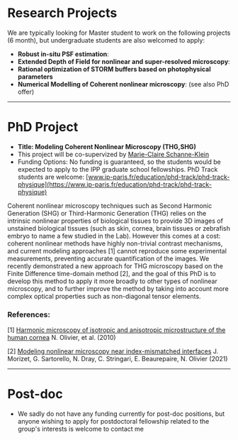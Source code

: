 # Research Projects
We are typically looking for Master student to work on the following projects (6 month), but undergraduate students are also welcomed to apply:

- **Robust in-situ PSF estimation**: 
- **Extended Depth of Field for nonlinear and super-resolved microscopy**: 
- **Rational optimization of STORM buffers based on photophysical parameters** 
- **Numerical Modelling of Coherent nonlinear microscopy**: (see also PhD offer)

* * *

# PhD Project

- **Title: Modeling Coherent Nonlinear Microscopy (THG,SHG)**
- This project will be co-supervized by [Marie-Claire Schanne-Klein](https://portail.polytechnique.edu/lob/en/marie-claire-schanne-klein)
- Funding Options: No funding is guaranteed, so the students would be expected to apply to the IPP graduate school fellowships. PhD Track students are welcome: [www.ip-paris.fr/education/phd-track/phd-track-physique](https://www.ip-paris.fr/education/phd-track/phd-track-physique)

Coherent nonlinear microscopy techniques such as Second Harmonic Generation (SHG) or Third-Harmonic Generation (THG) relies on the intrinsic nonlinear properties of biological tissues to provide 3D images of unstained biological tissues (such as skin, cornea, brain tissues or zebrafish embryo to name a few studied in the Lab). However this comes at a cost: coherent nonlinear methods have highly non-trivial contrast mechanisms, and current modeling approaches [1] cannot reproduce some experimental measurements, preventing accurate quantification of the images. We recently demonstrated a new approach for THG microscopy based on the Finite Difference time-domain method [2], and the goal of this PhD is to develop this method to apply it more broadly to other types of nonlinear microscopy, and to further improve the method by taking into account more complex optical properties such as non-diagonal tensor elements.

### References:
[1] [Harmonic microscopy of isotropic and anisotropic microstructure of the human cornea](https://www.osapublishing.org/vjbo/fulltext.cfm?uri=oe-18-5-5028) N. Olivier, et al. (2010)

[2] [Modeling nonlinear microscopy near index-mismatched interfaces](https://www.osapublishing.org/optica/fulltext.cfm?uri=optica-8-7-944) J. Morizet, G. Sartorello, N. Dray, C. Stringari, E. Beaurepaire, N. Olivier  (2021)



* * * 
# Post-doc 
- We sadly do not have any funding currently for post-doc positions, but anyone wishing to apply for postdoctoral fellowship related to the group's interests is welcome to contact me

